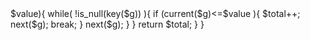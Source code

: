<?php
class Solution {

    /**
     * @param Integer[] $g
     * @param Integer[] $s
     * @return Integer
     */
    function findContentChildren($g, $s) {
        $total = 0;
        foreach($s as $key => $value){
            while( !is_null(key($g)) ){
                if (current($g)<=$value ){
                    $total++;
                    next($g);
                    break;
                }
                next($g);
            }
        }
        return $total;
    }
}
